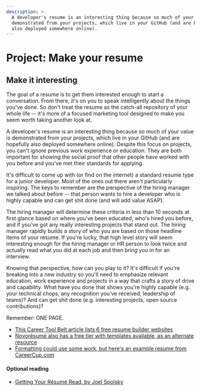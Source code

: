 ```yaml
---
description: >-
  A developer's resume is an interesting thing because so much of your value is
  demonstrated from your projects, which live in your GitHub (and are hopefully
  also deployed somewhere online).
---
```


# Project: Make your resume

## Make it interesting

The goal of a resume is to get them interested enough to start a conversation. From there, it's on you to speak intelligently about the things you've done. So don't treat the resume as the catch-all repository of your whole life -- it's more of a focused marketing tool designed to make you seem worth taking another look at.

A developer's resume is an interesting thing because so much of your value is demonstrated from your projects, which live in your GitHub \(and are hopefully also deployed somewhere online\). Despite this focus on projects, you can't ignore previous work experience or education. They are both important for showing the social proof that other people have worked with you before and you've met their standards for applying.

It's difficult to come up with \(or find on the internet\) a standard resume type for a junior developer. Most of the ones out there aren't particularly inspiring. The keys to remember are the perspective of the hiring manager we talked about before -- that person wants to hire a developer who is highly capable and can get shit done \(and will add value ASAP\).

The hiring manager will determine these criteria in less than 10 seconds at first glance based on where you've been educated, who's hired you before, and if you've got any really interesting projects that stand out. The hiring manager rapidly builds a story of who you are based on those headline items of your resume. If you're lucky, that high level story will seem interesting enough for the hiring manager or HR person to look twice and actually read what you did at each job and then bring you in for an interview.

Knowing that perspective, how can you play to it? It's difficult if you're breaking into a new industry so you'll need to emphasize relevant education, work experience and projects in a way that crafts a story of drive and capability. What have you done that shows you're highly capable \(e.g. your technical chops, any recognition you've received, leadership of teams\)? And can get shit done \(e.g. interesting projects, open source contributions\)?

Remember: ONE PAGE.

* [This Career Tool Belt article lists 6 free resume builder websites](https://www.careertoolbelt.com/5-best-free-resume-builder-websites/)
* [Novorésumé also has a free tier with templates available, as an alternate resource](https://novoresume.com/)
* [Formatting could use some work, but here's an example resume from CareerCup.com](http://www.careercup.com/resume)

#### Optional reading

* [Getting Your Résumé Read, by Joel Spolsky](http://www.joelonsoftware.com/articles/ResumeRead.html)

